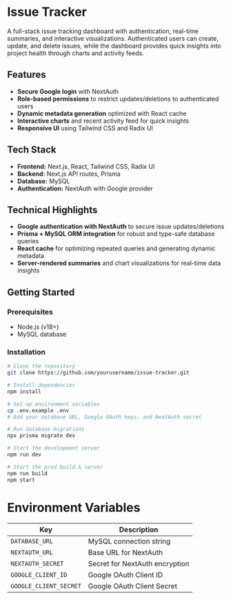 # Issue Tracker

A full-stack issue tracking dashboard with authentication, real-time summaries, and interactive visualizations. Authenticated users can create, update, and delete issues, while the dashboard provides quick insights into project health through charts and activity feeds.

## Features

- **Secure Google login** with NextAuth
- **Role-based permissions** to restrict updates/deletions to authenticated users
- **Dynamic metadata generation** optimized with React cache
- **Interactive charts** and recent activity feed for quick insights
- **Responsive UI** using Tailwind CSS and Radix UI

## Tech Stack

- **Frontend:** Next.js, React, Tailwind CSS, Radix UI
- **Backend:** Next.js API routes, Prisma
- **Database:** MySQL
- **Authentication:** NextAuth with Google provider

## Technical Highlights

- **Google authentication with NextAuth** to secure issue updates/deletions
- **Prisma + MySQL ORM integration** for robust and type-safe database queries
- **React cache** for optimizing repeated queries and generating dynamic metadata
- **Server-rendered summaries** and chart visualizations for real-time data insights

## Getting Started

### Prerequisites

- Node.js (v18+)
- MySQL database

### Installation

```bash
# Clone the repository
git clone https://github.com/yourusername/issue-tracker.git

# Install dependencies
npm install

# Set up environment variables
cp .env.example .env
# Add your database URL, Google OAuth keys, and NextAuth secret

# Run database migrations
npx prisma migrate dev

# Start the development server
npm run dev

# Start the prod build & server
npm run build
npm start
```

# Environment Variables

| Key                    | Description                    |
| ---------------------- | ------------------------------ |
| `DATABASE_URL`         | MySQL connection string        |
| `NEXTAUTH_URL`         | Base URL for NextAuth          |
| `NEXTAUTH_SECRET`      | Secret for NextAuth encryption |
| `GOOGLE_CLIENT_ID`     | Google OAuth Client ID         |
| `GOOGLE_CLIENT_SECRET` | Google OAuth Client Secret     |
